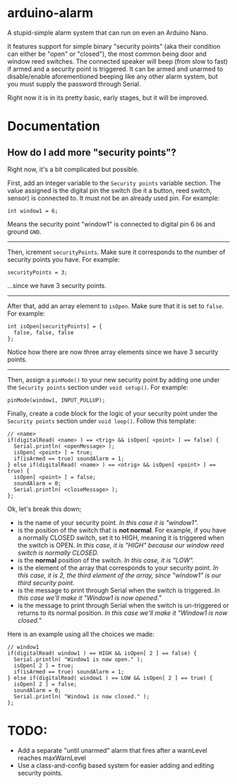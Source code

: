 # arduino-alarm

A stupid-simple alarm system that can run on even an Arduino Nano. 

It features support for simple binary "security points" (aka their condition can either be "open" or "closed"), the most common being door and window reed switches. The connected speaker will beep (from slow to fast) if armed and a security point is triggered. It can be armed and unarmed to disable/enable aforementioned beeping like any other alarm system, but you must supply the password through Serial. 

Right now it is in its pretty basic, early stages, but it will be improved. 

# Documentation

## How do I add more "security points"?

Right now, it's a bit complicated but possible. 

First, add an integer variable to the `Security points` variable section. The value assigned is the digital pin the switch (be it a button, reed switch, sensor) is connected to. It must not be an already used pin. For example:

```
int window1 = 6;
```

Means the security point "window1" is connected to digital pin 6 `D6` and ground `GND`.

<hr>

Then, icrement `securityPoints`. Make sure it corresponds to the number of security points you have. For example: 

```
securityPoints = 3;
```

...since we have 3 security points.

<hr>

After that, add an array element to `isOpen`. Make sure that it is set to `false`. For example:

``` 
int isOpen[securityPoints] = {  
  false, false, false
};
``` 

Notice how there are now three array elements since we have 3 security points.

<hr>

Then, assign a `pinMode()` to your new security point by adding one under the `Security points` section under `void setup()`. For example: 

```
pinMode(window1, INPUT_PULLUP);
```

Finally, create a code block for the logic of your security point under the `Security points` section under `void loop()`. Follow this template:

```
// <name>
if(digitalRead( <name> ) == <trig> && isOpen[ <point> ] == false) {
  Serial.println( <openMessage> );
  isOpen[ <point> ] = true;
  if(isArmed == true) soundAlarm = 1;
} else if(digitalRead( <name> ) == <otrig> && isOpen[ <point> ] == true) {
  isOpen[ <point> ] = false;
  soundAlarm = 0;
  Serial.println( <closeMessage> );
};
```

Ok, let's break this down;

  * **<name>** is the name of your security point. *In this case it is "window1".*
  * **<trig>** is the position of the switch that is **not normal**. For example, if you have a normally CLOSED switch, set it to HIGH, meaning it is triggered when the switch is OPEN. *In this case, it is "HIGH" because our window reed switch is normally CLOSED.*
  * **<otrig>** is the **normal** position of the switch. *In this case, it is "LOW".*
  * **<point>** is the element of the array that corresponds to your security point. *In this case, it is 2, the third element of the array, since "window1" is our third security point.*
  * **<openMessage>** is the message to print through Serial when the switch is triggered. *In this case we'll make it "Window1 is now opened."*
  * **<closeMessage>** is the message to print through Serial when the switch is un-triggered or returns to its normal position. *In this case we'll make it "Window1 is now closed."*

Here is an example using all the choices we made:

```
// window1
if(digitalRead( window1 ) == HIGH && isOpen[ 2 ] == false) {
  Serial.println( "Window1 is now open." );
  isOpen[ 2 ] = true;
  if(isArmed == true) soundAlarm = 1;
} else if(digitalRead( window1 ) == LOW && isOpen[ 2 ] == true) {
  isOpen[ 2 ] = false;
  soundAlarm = 0;
  Serial.println( "Window1 is now closed." );
};
```

# TODO: 

* Add a separate "until unarmed" alarm that fires after a warnLevel reaches maxWarnLevel
* Use a class-and-config based system for easier adding and editing security points.
